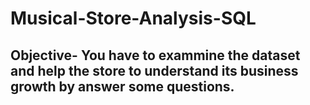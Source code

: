 # Musical-Store-Analysis-SQL

## Objective- You have to exammine the dataset and help the store to understand its business growth by answer some questions.
